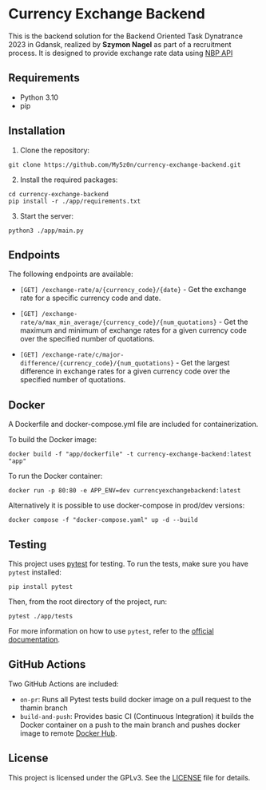 # Currency Exchange Backend

This is the backend solution for the Backend Oriented Task Dynatrance 2023 in Gdansk, realized by **Szymon Nagel** as part of a recruitment process. It is designed to provide exchange rate data using [NBP API](http://api.nbp.pl/)

## Requirements

- Python 3.10
- pip

## Installation

1. Clone the repository:

```
git clone https://github.com/My5z0n/currency-exchange-backend.git
```

2. Install the required packages:

```
cd currency-exchange-backend
pip install -r ./app/requirements.txt
```

3. Start the server:

```
python3 ./app/main.py
```

## Endpoints

The following endpoints are available:

- `[GET] /exchange-rate/a/{currency_code}/{date}` - Get the exchange rate for a specific currency code and date. 

- `[GET] /exchange-rate/a/max_min_average/{currency_code}/{num_quotations}` - Get the maximum and minimum of exchange rates for a given currency code over the specified number of quotations.  

- `[GET] /exchange-rate/c/major-difference/{currency_code}/{num_quotations}` - Get the largest difference in exchange rates for a given currency code over the specified number of quotations. 

## Docker

A Dockerfile and docker-compose.yml file are included for containerization.

To build the Docker image:

```
docker build -f "app/dockerfile" -t currency-exchange-backend:latest "app"
```

To run the Docker container:

```
docker run -p 80:80 -e APP_ENV=dev currencyexchangebackend:latest
```

Alternatively it is possible to use docker-compose in prod/dev versions:

```
docker compose -f "docker-compose.yaml" up -d --build
```

## Testing

This project uses [pytest](https://docs.pytest.org/en/latest/) for testing. To run the tests, make sure you have `pytest` installed:

```
pip install pytest
```

Then, from the root directory of the project, run:

```
pytest ./app/tests
```

For more information on how to use `pytest`, refer to the [official documentation](https://docs.pytest.org/en/latest/).

## GitHub Actions

Two GitHub Actions are included:

- `on-pr`: Runs all Pytest tests build docker image on a pull request to the thamin branch
- `build-and-push`: Provides basic CI (Continuous Integration) it builds the Docker container on a push to the main branch and pushes docker image to remote [Docker Hub](https://hub.docker.com/r/szmnnagel/currency-exchange-backend).

## License

This project is licensed under the GPLv3. See the [LICENSE](LICENSE) file for details.

